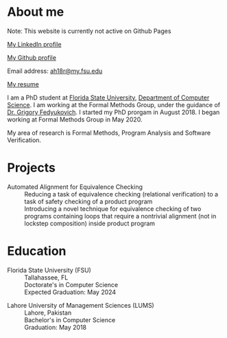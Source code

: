 # About me

Note: This website is currently not active on Github Pages

[My LinkedIn profile](https://www.linkedin.com/in/a-hamza/)

[My Github profile](https://github.com/a-hamza-r)

Email address: [ah18r@my.fsu.edu](mailto:ah18r@my.fsu.edu)

[My resume](https://a-hamza-r.github.io/pdfs/resume.pdf)

I am a PhD student at [Florida State University](https://www.fsu.edu/), [Department of Computer Science](https://www.cs.fsu.edu/). I am working at the Formal Methods Group, under the guidance of [Dr. Grigory Fedyukovich](http://www.cs.fsu.edu/~grigory/). I started my PhD prorgam in August 2018. I began working at Formal Methods Group in May 2020. 

My area of research is Formal Methods, Program Analysis and Software Verification. 


# Projects

<dl>
	<dt>Automated Alignment for Equivalence Checking</dt>
	<dd>Reducing a task of equivalence checking (relational verification) to a task of safety checking of a product program</dd>
	<dd>Introducing a novel technique for equivalence checking of two programs containing loops that require a nontrivial alignment (not in lockstep composition) inside product program</dd>
</dl>


# Education

<dl>
<dt>Florida State University (FSU)</dt>
<dd>Tallahassee, FL</dd>
<dd>Doctorate's in Computer Science</dd>
<dd>Expected Graduation: May 2024</dd>
</dl>

<dl>
<dt>Lahore University of Management Sciences (LUMS)</dt>
<dd>Lahore, Pakistan</dd>
<dd>Bachelor's in Computer Science</dd>
<dd>Graduation: May 2018</dd>
</dl>

